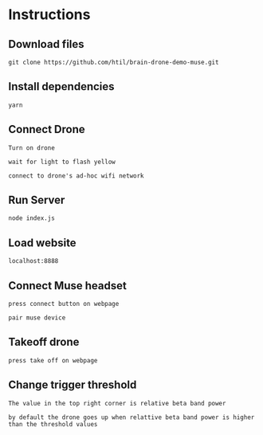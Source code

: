 # Instructions

## Download files

`git clone https://github.com/htil/brain-drone-demo-muse.git`

## Install dependencies 

`yarn`

## Connect Drone 

`Turn on drone`

`wait for light to flash yellow`

`connect to drone's ad-hoc wifi network`

## Run Server

`node index.js`

## Load website 

`localhost:8888`

## Connect Muse headset

`press connect button on webpage`

`pair muse device` 


## Takeoff drone

`press take off on webpage` 


## Change trigger threshold 

`The value in the top right corner is relative beta band power`

`by default the drone goes up when relattive beta band power is higher than the threshold values`

